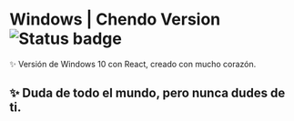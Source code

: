 # Windows | Chendo Version ![Status badge](https://img.shields.io/badge/status-in%70progress-green)

✨ Versión de Windows 10 con React, creado con mucho corazón.

## ✨ Duda de todo el mundo, pero nunca dudes de ti.